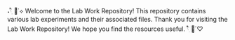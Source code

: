 ˖𓍢ִ໋ 🐇˙⟡ Welcome to the Lab Work Repository! This repository contains various lab experiments and their associated files. Thank you for visiting the Lab Work Repository! We hope you find the resources useful. 𓍢ִ໋ 🐇͙֒ ♡
